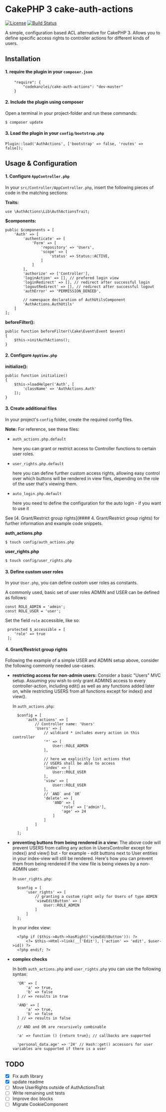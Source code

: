 # CakePHP 3 cake-auth-actions

[![License](https://img.shields.io/badge/license-MIT-brightgreen.svg?style=flat-square)](LICENSE.txt)
[![Build Status](https://travis-ci.org/scherersoftware/cake-auth-actions.svg?branch=master)](https://travis-ci.org/scherersoftware/cake-auth-actions)

A simple, configuration based ACL alternative for CakePHP 3. Allows you to define specific access rights to controller actions for different kinds of users.

## Installation

#### 1. require the plugin in your `composer.json`

		"require": {
			"codekanzlei/cake-auth-actions": "dev-master"
		}

#### 2. Include the plugin using composer
Open a terminal in your project-folder and run these commands:

	$ composer update

#### 3. Load the plugin in your `config/bootstrap.php`

	Plugin::load('AuthActions', ['bootstrap' => false, 'routes' => false]);

## Usage & Configuration

#### 1. Configure `AppController.php`

In your `src/Controller/AppController.php`, insert the following pieces of code in the matching sections:

**Traits:**

	use \AuthActions\Lib\AuthActionsTrait;

**$components:**

	public $components = [
		'Auth' => [
			'authenticate' => [
				'Form' => [
					'repository' => 'Users',
					'scope' => [
						'status' => Status::ACTIVE,
					]
				]
			],
			'authorize' => ['Controller'],
			'loginAction' => [], // prefered login view
			'loginRedirect' => [], // redirect after successful login
			'logoutRedirect' => [], // redirect after successful logout
			'authError' => 'PERMISSION_DENIED',

			// namespace declaration of AuthUtilsComponent
			'AuthActions.AuthUtils'
		]
	];

**beforeFilter():**

	public function beforeFilter(\Cake\Event\Event $event)
	{
		$this->initAuthActions();
	}

#### 2. Configure `AppView.php`

**initialize():**

    public function initialize()
    {
        $this->loadHelper('Auth', [
            'className' => 'AuthActions.Auth'
        ]);
    }

#### 3. Create additional files
In your project's `config` folder, create the required config files.

**Note:** For reference, see these files:

- `auth_actions.php.default`

	here you can grant or restrict access to Controller functions to certain user roles.

- `user_rights.php.default`

	here you can define further custom access rights, allowing easy control over which buttons will be rendered in view files, depending on the role of the user that's viewing them.


- `auto_login.php.default`

	here you need to define the configuration for the auto login -  if you want to use it


See [4. Grant/Restrict group rights](#### 4. Grant/Restrict group rights) for further information and example code snippets.

**auth_actions.php**

	$ touch config/auth_actions.php

**user_rights.php**

	$ touch config/user_rights.php

#### 3. Define custom user roles

In your `User.php`, you can define custom user roles as constants.

A commonly used, basic set of user roles ADMIN and USER can be defined as follows:

	const ROLE_ADMIN = 'admin';
	const ROLE_USER = 'user';

Set the field `role` accessible, like so:

	 protected $_accessible = [
		'role' => true
	 ];

#### 4. Grant/Restrict group rights

Following the example of a simple USER and ADMIN setup above, consider the following commonly needed use-cases.

- **restricting access for non-admin users:**
	Consider a basic "Users" MVC setup. Assuming you wish to only grant ADMINS access to every controller-action, including edit() as well as any functions added later on, while restricting USERS from all functions except for index() and view().

	In `auth_actions.php`:

		$config = [
			'auth_actions' => [
				// Controller name: 'Users'
				'Users' => [
					// wildcard * includes every action in this controller
					'*' => [
						User::ROLE_ADMIN
					],

					// here we explicitly list actions that
					// USERS shall be able to access
					'index' => [
						User::ROLE_USER
					],
					'view' => [
						User::ROLE_USER
					],
					// `AND` and `OR`
					'delete' => [
					    'AND' => [
					        'role' => ['admin'],
					        'age' => 24
					    ]
 					]
				]
			]
		];

- **preventing buttons from being rendered in a view:** The above code will prevent USERS from calling any action in UsersController except for index() and view() but - for example - edit buttons next to User entities in your index-view will still be rendered. Here's how you can prevent them from being rendered if the view file is being viewes by a non-ADMIN user:

	In `user_rights.php`:

		$config = [
			'user_rights' => [
				// granting a custom right only for Users of type ADMIN
				'viewEditButton' => [
					User::ROLE_ADMIN
				]
			]
		];

	In your index view:

		<?php if ($this->Auth->hasRight('viewEditButton')): ?>
			<?= $this->Html->link(__('Edit'), ['action' => 'edit', $user->id]) ?>
		<?php endif; ?>

- **complex checks**

    In both `auth_actions.php` and `user_rights.php` you can use the following syntax:

        'OR' => [
            'a' => true,
            'b' => false
        ] // => results in true

        'AND' => [
            'a' => true,
            'b' => false
        ] // => results in false

        // AND and OR are recursively combinable

        'a' => function () {return true}; // callbacks are supported

        'personal_data.age' => '24' // Hash::get() accessors for user variables are supported if there is a user

## TODO
- [x] Fix auth library
- [x] update readme
- [ ] Move UserRights outside of AuthActionsTrait
- [ ] Write remaining unit tests
- [ ] Improve doc blocks
- [ ] Migrate CookieComponent
